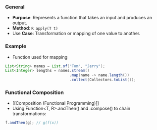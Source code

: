 ### General
- **Purpose**: Represents a function that takes an input and produces an output.
- **Method**: `R apply(T t)`
- Use **Case**: Transformation or mapping of one value to another.

### Example
- Function used for mapping
```java
List<String> names = List.of("Tom", "Jerry");
List<Integer> lengths = names.stream()
							 .map(name -> name.length())
							 .collect(Collectors.toList());
```


### Functional Composition
- [[Composition (Functional Programming)]]
- Using Function<T, R>.andThen() and .compose() to chain transformations:
```java
f.andThen(g); // g(f(x))
```
